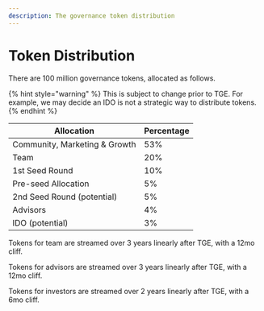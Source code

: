 ```yaml
---
description: The governance token distribution
---
```


# Token Distribution

There are 100 million governance tokens, allocated as follows.

{% hint style="warning" %}
This is subject to change prior to TGE. For example, we may decide an IDO is not a strategic way to distribute tokens.
{% endhint %}

| Allocation                    | Percentage |
| ----------------------------- | ---------- |
| Community, Marketing & Growth | 53%        |
| Team                          | 20%        |
| 1st Seed Round                | 10%        |
| Pre-seed Allocation           | 5%         |
| 2nd Seed Round (potential)    | 5%         |
| Advisors                      | 4%         |
| IDO (potential)               | 3%         |

Tokens for team are streamed over 3 years linearly after TGE, with a 12mo cliff.

Tokens for advisors are streamed over 3 years linearly after TGE, with a 12mo cliff.

Tokens for investors are streamed over 2 years linearly after TGE, with a 6mo cliff.

